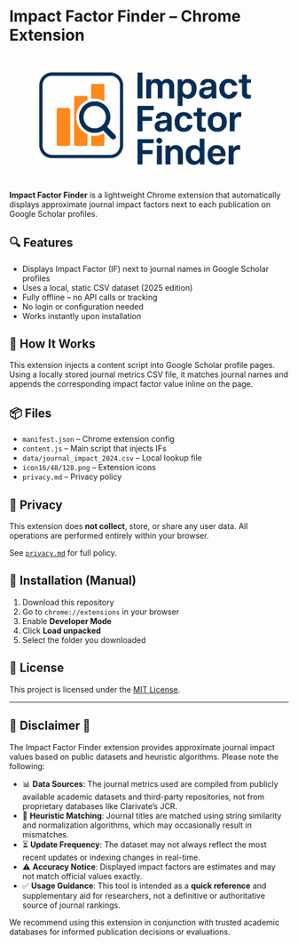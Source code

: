 # Impact Factor Finder – Chrome Extension

![Banner](./assets/Banner.png)

**Impact Factor Finder** is a lightweight Chrome extension that automatically displays approximate journal impact factors next to each publication on Google Scholar profiles.

## 🔍 Features

- Displays Impact Factor (IF) next to journal names in Google Scholar profiles
- Uses a local, static CSV dataset (2025 edition)
- Fully offline – no API calls or tracking
- No login or configuration needed
- Works instantly upon installation

## 🧠 How It Works

This extension injects a content script into Google Scholar profile pages. Using a locally stored journal metrics CSV file, it matches journal names and appends the corresponding impact factor value inline on the page.

## 📦 Files

- `manifest.json` – Chrome extension config
- `content.js` – Main script that injects IFs
- `data/journal_impact_2024.csv` – Local lookup file
- `icon16/48/128.png` – Extension icons
- `privacy.md` – Privacy policy

## 🔐 Privacy

This extension does **not collect**, store, or share any user data. All operations are performed entirely within your browser.

See [`privacy.md`](./privacy.md) for full policy.

## 🚀 Installation (Manual)

1. Download this repository
2. Go to `chrome://extensions` in your browser
3. Enable **Developer Mode**
4. Click **Load unpacked**
5. Select the folder you downloaded

## 📄 License

This project is licensed under the [MIT License](./LICENSE).

---

## 📢 Disclaimer 📝

The Impact Factor Finder extension provides approximate journal impact values based on public datasets and heuristic algorithms. Please note the following:

- 📊 **Data Sources**: The journal metrics used are compiled from publicly available academic datasets and third-party repositories, not from proprietary databases like Clarivate’s JCR.
- 🧠 **Heuristic Matching**: Journal titles are matched using string similarity and normalization algorithms, which may occasionally result in mismatches.
- ⏳ **Update Frequency**: The dataset may not always reflect the most recent updates or indexing changes in real-time.
- ⚠️ **Accuracy Notice**: Displayed impact factors are estimates and may not match official values exactly.
- ✅ **Usage Guidance**: This tool is intended as a **quick reference** and supplementary aid for researchers, not a definitive or authoritative source of journal rankings.

We recommend using this extension in conjunction with trusted academic databases for informed publication decisions or evaluations.

